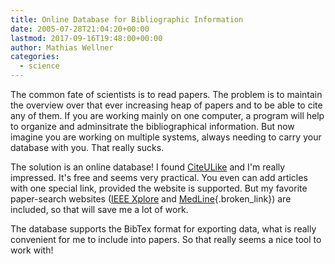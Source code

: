 ```yaml
---
title: Online Database for Bibliographic Information
date: 2005-07-28T21:04:20+00:00
lastmod: 2017-09-16T19:48:00+00:00
author: Mathias Wellner
categories:
  - science
---
```

The common fate of scientists is to read papers. The problem is to maintain the overview over that ever increasing heap of papers and to be able to cite any of them. If you are working mainly on one computer, a program will help to organize and adminsitrate the bibliographical information. But now imagine you are working on multiple systems, always needing to carry your database with you. That really sucks.

The solution is an online database! I found [CiteULike](http://www.citeulike.org) and I'm really impressed. It's free and seems very practical. You even can add articles with one special link, provided the website is supported. But my favorite paper-search websites ([IEEE Xplore](https://ecopyright.ieee.org/xplore/ie-notice.html) and [MedLine](http://medline.cos.com){.broken_link}) are included, so that will save me a lot of work.

The database supports the BibTex format for exporting data, what is really convenient for me to include into papers. So that really seems a nice tool to work with!